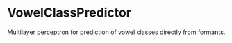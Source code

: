 # VowelClassPredictor
Multilayer perceptron for prediction of vowel classes directly from formants.
